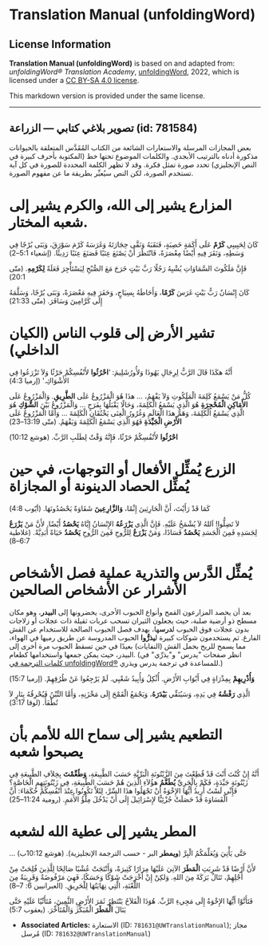 # Translation Manual (unfoldingWord)

## License Information

**Translation Manual (unfoldingWord)** is based on and adapted from: _unfoldingWord® Translation Academy_, [unfoldingWord](https://unfoldingword.org/utw), 2022, which is licensed under a [CC BY-SA 4.0 license](https://creativecommons.org/licenses/by-sa/4.0/legalcode.en).

This markdown version is provided under the same license.



--------------------------------

## تصوير بلاغي كتابي — الزراعة (id: 781584)

بعض المجازات المرسلة والاستعارات الشائعة من الكتاب المُقَدَّس المتعلقة بالحيوانات مذكورة أدناه بالترتيب الأبجدي. والكلمات الموضوع تحتها خط (المكتوبة بأحرف كبيرة في النص الإنجليزي) تحدد صورة تمثل فكرة. وقد لا تظهر الكلمة المحددة للصورة في كل آية تستخدم الصورة، لكن النص سيُعبِّر بطريقة ما عن مفهوم الصورة.

المزارع يشير إلى الله، والكرم يشير إلى شعبه المختار.
====================================================

كَانَ لِحَبِيبِي **كَرْمٌ** عَلَى أَكَمَةٍ خَصِبَةٍ، فَنَقَبَهُ وَنَقَّى حِجَارَتَهُ وَغَرَسَهُ كَرْمَ سَوْرَقَ، وَبَنَى بُرْجًا فِي وَسَطِهِ، وَنَقَرَ فِيهِ أَيْضًا مِعْصَرَةً، فَانْتَظَرَ أَنْ يَصْنَعَ عِنَبًا فَصَنَعَ عِنَبًا رَدِيئًا. (إشعياء 5:1–2\)

فَإِنَّ مَلَكُوتَ السَّمَاوَاتِ يُشْبِهُ رَجُلًا رَبَّ بَيْتٍ خَرَجَ مَعَ الصُّبْحِ لِيَسْتَأْجِرَ فَعَلَةً **لِكَرْمِهِ**. (متّى 20:1\)

كَانَ إِنْسَانٌ رَبُّ بَيْتٍ غَرَسَ **كَرْمًا**، وَأَحَاطَهُ بِسِيَاجٍ، وَحَفَرَ فِيهِ مَعْصَرَةً، وَبَنَى بُرْجًا، وَسَلَّمَهُ إِلَى كَرَّامِينَ وَسَافَرَ. (متّى 21:33\)

تشير الأرض إلى قلوب الناس (الكيان الداخلي)
==========================================

أَنَّهُ هكَذَا قَالَ الرَّبُّ لِرِجَالِ يَهُوذَا وَلأُورُشَلِيمَ: ‘**احْرُثُوا** لأَنْفُسِكُمْ حَرْثًا وَلاَ تَزْرَعُوا فِي الأَشْوَاكِ.' (إرميا 4:3\)

كُلُّ مَنْ يَسْمَعُ كَلِمَةَ الْمَلَكُوتِ وَلاَ يَفْهَمُ، ... هذَا هُوَ الْمَزْرُوعُ عَلَى **الطَّرِيقِ**. وَالْمَزْرُوعُ عَلَى **الأَمَاكِنِ الْمُحْجِرَةِ** هُوَ الَّذِي يَسْمَعُ الْكَلِمَةَ، وَحَالًا يَقْبَلُهَا بِفَرَحٍ ... وَالْمَزْرُوعُ بَيْنَ **الشَّوْكِ** هُوَ الَّذِي يَسْمَعُ الْكَلِمَةَ، وَهَمُّ هذَا الْعَالَمِ وَغُرُورُ الْغِنَى يَخْنُقَانِ الْكَلِمَةَ ... وَأَمَّا الْمَزْرُوعُ عَلَى **الأَرْضِ الْجَيِّدَةِ** فَهُوَ الَّذِي يَسْمَعُ الْكَلِمَةَ وَيَفْهَمُ. (متّى 13:19–23\)

**احْرُثُوا** لأَنْفُسِكُمْ حَرْثًا، فَإِنَّهُ وَقْتٌ لِطَلَبِ الرَّبِّ. (هوشع 10:12\)

الزرع يُمثِّل الأفعال أو التوجهات، في حين يُمثِّل الحصاد الدينونة أو المجازاة
=============================================================================

كَمَا قَدْ رَأَيْتَ، أَنَّ الْحَارِثِينَ إِثْمًا، **وَالزَّارِعِينَ** شَقَاوَةً يَحْصُدُونَهَا. (أيّوب 4:8\)

لاَ تَضِلُّوا! اَللهُ لاَ يُشْمَخُ عَلَيْهِ. فَإِنَّ الَّذِي **يَزْرَعُهُ** الإِنْسَانُ إِيَّاهُ **يَحْصُدُ** أَيْضًا. لأَنَّ مَنْ **يَزْرَعُ** لِجَسَدِهِ فَمِنَ الْجَسَدِ **يَحْصُدُ** فَسَادًا، وَمَنْ **يَزْرَعُ** لِلرُّوحِ فَمِنَ الرُّوحِ **يَحْصُدُ** حَيَاةً أَبَدِيَّةً. (غلاطية 6:7–8\)

يُمثِّل الدَّرس والتذرية عملية فصل الأشخاص الأشرار عن الأشخاص الصالحين
======================================================================

بعد أن يحصد المزارعون القمح وأنواع الحبوب الأخرى، يحضرونها إلى **البيدر**، وهو مكان مسطح ذو أرضية صلبة، حيث يجعلون الثيران تسحب عربات ثقيلة ذات عجلات أو زلاجات بدون عجلات فوق الحبوب ل**درس**ها، بهدف فصل الحبوب الصالحة للاستخدام عن القش الفارغ. ثم يستخدمون شوكات كبيرة ل**يذرُّوا** الحبوب المدروسة عن طريق رميها في الهواء، مما يسمح للريح بحمل القش (النفايات) بعيدًا في حين تسقط الحبوب مرة أخرى إلى البيدر، حيث يمكن جمعها واستخدامها كطعام. (انظر صفحات "يدرس" و"يذرِّي" في [كلمات الترجمة في unfoldingWord®](https://ufw.io/tw/) للمساعدة في ترجمة يدرس ويذري.)

**وَأُذْرِيهِمْ** بِمِذْرَاةٍ فِي أَبْوَابِ الأَرْضِ. أُثْكِلُ وَأُبِيدُ شَعْبِي. لَمْ يَرْجِعُوا عَنْ طُرُقِهِمْ. (إرميا 15:7\)

الَّذِي **رَفْشُهُ** فِي يَدِهِ، وَسَيُنَقِّي **بَيْدَرَهُ**، وَيَجْمَعُ الْقَمْحَ إِلَى مَخْزَنِهِ، وَأَمَّا التِّبْنُ فَيُحْرِقُهُ بِنَارٍ لاَ تُطْفَأُ. (لوقا 3:17\)

التطعيم يشير إلى سماح الله للأمم بأن يصبحوا شعبه
================================================

أَنَّهُ إِنْ كُنْتَ أَنْتَ قَدْ قُطِعْتَ مِنَ الزَّيْتُونَةِ الْبَرِّيَّةِ حَسَبَ الطَّبِيعَةِ، **وَطُعِّمْتَ** بِخِلاَفِ الطَّبِيعَةِ فِي زَيْتُونَةٍ جَيِّدَةٍ، فَكَمْ بِالْحَرِيِّ **يُطَعَّمُ** هؤُلاَءِ الَّذِينَ هُمْ حَسَبَ الطَّبِيعَةِ، فِي زَيْتُونَتِهِمِ الْخَاصَّةِ؟ فَإِنِّي لَسْتُ أُرِيدُ أَيُّهَا الإِخْوَةُ أَنْ تَجْهَلُوا هذَا السِّرَّ، لِئَلاَّ تَكُونُوا عِنْدَ أَنْفُسِكُمْ حُكَمَاءَ: أَنَّ الْقَسَاوَةَ قَدْ حَصَلَتْ جُزْئِيًّا لإِسْرَائِيلَ إِلَى أَنْ يَدْخُلَ مِلْؤُ الأُمَمِ. (رومية 11:24–25\)

المطر يشير إلى عطية الله لشعبه
==============================

... حَتَّى يَأْتِيَ وَيُعَلِّمَكُمُ الْبِرَّ (**ويمطر** البر \- حسب الترجمة الإنجليزية). (هوشع 10:12ب)

لأَنَّ أَرْضًا قَدْ شَرِبَتِ **الْمَطَرَ** الآتِيَ عَلَيْهَا مِرَارًا كَثِيرَةً، وَأَنْتَجَتْ عُشْبًا صَالِحًا لِلَّذِينَ فُلِحَتْ مِنْ أَجْلِهِمْ، تَنَالُ بَرَكَةً مِنَ اللهِ. وَلكِنْ إِنْ أَخْرَجَتْ شَوْكًا وَحَسَكًا، فَهِيَ مَرْفُوضَةٌ وَقَرِيبَةٌ مِنَ اللَّعْنَةِ، الَّتِي نِهَايَتُهَا لِلْحَرِيقِ. (العبرانيين 6: 7–8\)

فَتَأَنَّوْا أَيُّهَا الإِخْوَةُ إِلَى مَجِيءِ الرَّبِّ. هُوَذَا الْفَلاَحُ يَنْتَظِرُ ثَمَرَ الأَرْضِ الثَّمِينَ، مُتَأَنِّيًا عَلَيْهِ حَتَّى يَنَالَ **الْمَطَرَ** الْمُبَكِّرَ وَالْمُتَأَخِّرَ. (يعقوب 5:7\)

* **Associated Articles:** الاستعارة (ID: `781631@UWTranslationManual`); مجاز مُرسل (ID: `781632@UWTranslationManual`)

